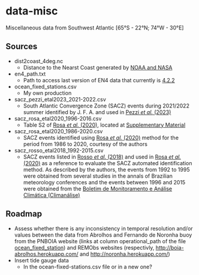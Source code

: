 # data-misc

Miscellaneous data from Southwest Atlantic [65°S - 22°N; 74°W - 30°E]

## Sources

- dist2coast_4deg.nc
  - Distance to the Nearst Coast generated by [NOAA and NASA](https://oceancolor.gsfc.nasa.gov/docs/distfromcoast/)
- en4_path.txt
  - Path to access last version of EN4 data that currently is [4.2.2](https://www.metoffice.gov.uk/hadobs/en4/download-en4-2-2.html)
- ocean_fixed_stations.csv
  - My own production
- sacz_pezzi_etal2023_2021-2022.csv
  - South Atlantic Convergence Zone (SACZ) events during 2021/2022 summer identified by J. F. A. and used in [Pezzi *et al.* (2023)](https://www.nature.com/articles/s41598-023-28803-w)
- sacz_rosa_etal2020_1996-2016.csv
  - Table S2 of [Rosa *et al.* (2020)](https://www.frontiersin.org/articles/10.3389/fenvs.2020.00018/full), located at [Supplementary Material](https://www.frontiersin.org/articles/10.3389/fenvs.2020.00018/full#supplementary-material)
- sacz_rosa_etal2020_1986-2020.csv
  - SACZ events identified using [Rosa *et al.* (2020)](https://www.frontiersin.org/articles/10.3389/fenvs.2020.00018/full) method for the period from 1986 to 2020, courtesy of the authors
- sacz_rosso_etal2018_1992-2015.csv
  - SACZ events listed in [Rosso *et al.* (2018)](https://www.mdpi.com/2073-4433/9/11/431) and used in [Rosa *et al.* (2020)](https://www.frontiersin.org/articles/10.3389/fenvs.2020.00018/full) as a reference to evaluate the SACZ automated identification method. As described by the authors, the events from 1992 to 1995 were obtained from several studies in the annals of Brazilian meteorology conferences and the events between 1996 and 2015 were obtained from the [Boletim de Monitoramento e Análise Climática
(Climanálise)](http://climanalise.cptec.inpe.br/~rclimanl/boletim/)

## Roadmap

- Assess whether there is any inconsistency in temporal resolution and/or values between the data from Abrolhos and Fernando de Noronha buoy from the PNBOIA website (links at column operational_path of the file [ocean_fixed_station](ocean_fixed_stations.csv)) and REMObs websites (respectivly, http://boia-abrolhos.herokuapp.com/ and http://noronha.herokuapp.com/)
- Insert tide gauge data
  - In the ocean-fixed-stations.csv file or in a new one?
